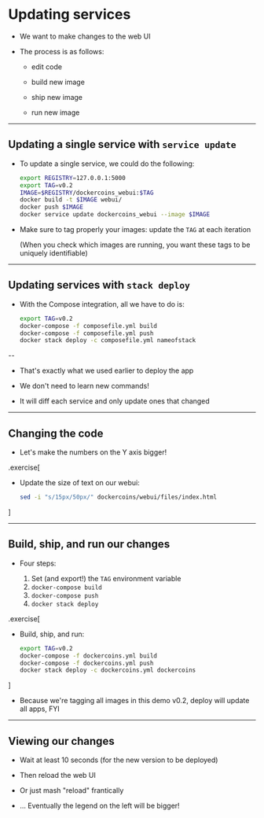 # Updating services

- We want to make changes to the web UI

- The process is as follows:

  - edit code

  - build new image

  - ship new image

  - run new image

---

## Updating a single service with `service update`

- To update a single service, we could do the following:
  ```bash
  export REGISTRY=127.0.0.1:5000
  export TAG=v0.2
  IMAGE=$REGISTRY/dockercoins_webui:$TAG
  docker build -t $IMAGE webui/
  docker push $IMAGE
  docker service update dockercoins_webui --image $IMAGE
  ```

- Make sure to tag properly your images: update the `TAG` at each iteration

  (When you check which images are running, you want these tags to be uniquely identifiable)

---

## Updating services with `stack deploy`

- With the Compose integration, all we have to do is:
  ```bash
  export TAG=v0.2
  docker-compose -f composefile.yml build
  docker-compose -f composefile.yml push
  docker stack deploy -c composefile.yml nameofstack
  ```

--

- That's exactly what we used earlier to deploy the app

- We don't need to learn new commands!

- It will diff each service and only update ones that changed

---

## Changing the code

- Let's make the numbers on the Y axis bigger!

.exercise[

- Update the size of text on our webui:
  ```bash
  sed -i "s/15px/50px/" dockercoins/webui/files/index.html
  ```

]

---

## Build, ship, and run our changes

- Four steps:

  1. Set (and export!) the `TAG` environment variable
  2. `docker-compose build`
  3. `docker-compose push`
  4. `docker stack deploy`

.exercise[

- Build, ship, and run:
  ```bash
  export TAG=v0.2
  docker-compose -f dockercoins.yml build
  docker-compose -f dockercoins.yml push
  docker stack deploy -c dockercoins.yml dockercoins
  ```

]

- Because we're tagging all images in this demo v0.2, deploy will update all apps, FYI

---

## Viewing our changes

- Wait at least 10 seconds (for the new version to be deployed)

- Then reload the web UI

- Or just mash "reload" frantically

- ... Eventually the legend on the left will be bigger!
